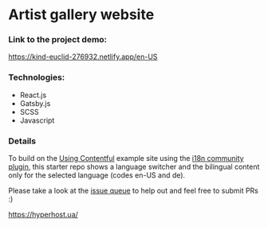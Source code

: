 # Artist gallery website

### Link to the project demo:

<a href="https://kind-euclid-276932.netlify.app/en-US">https://kind-euclid-276932.netlify.app/en-US</a>

### Technologies:

- React.js
- Gatsby.js
- SCSS
- Javascript

### Details

To build on the [Using Contentful](https://github.com/gatsbyjs/gatsby/tree/master/examples/using-contentful) example site using the [i18n community plugin](https://github.com/angeloocana/gatsby-plugin-i18n), this starter repo shows a language switcher and the bilingual content only for the selected language (codes en-US and de).

Please take a look at the [issue queue](https://github.com/mccrodp/gatsby-contentful-i18n) to help out and feel free to submit PRs :)

https://hyperhost.ua/
